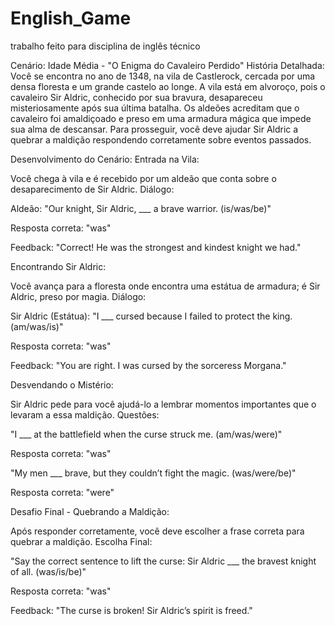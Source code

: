 # English_Game
trabalho feito para disciplina de inglês técnico

Cenário: Idade Média - "O Enigma do Cavaleiro Perdido"
História Detalhada: Você se encontra no ano de 1348, na vila de Castlerock, cercada por uma densa floresta e um grande castelo ao longe. A vila está em alvoroço, pois o cavaleiro Sir Aldric, conhecido por sua bravura, desapareceu misteriosamente após sua última batalha. Os aldeões acreditam que o cavaleiro foi amaldiçoado e preso em uma armadura mágica que impede sua alma de descansar. Para prosseguir, você deve ajudar Sir Aldric a quebrar a maldição respondendo corretamente sobre eventos passados.

Desenvolvimento do Cenário:
Entrada na Vila:

Você chega à vila e é recebido por um aldeão que conta sobre o desaparecimento de Sir Aldric.
Diálogo:

Aldeão: "Our knight, Sir Aldric, ___ a brave warrior. (is/was/be)"

Resposta correta: "was"

Feedback: "Correct! He was the strongest and kindest knight we had."

Encontrando Sir Aldric:

Você avança para a floresta onde encontra uma estátua de armadura; é Sir Aldric, preso por magia.
Diálogo:

Sir Aldric (Estátua): "I ___ cursed because I failed to protect the king. (am/was/is)"

Resposta correta: "was"

Feedback: "You are right. I was cursed by the sorceress Morgana."

Desvendando o Mistério:

Sir Aldric pede para você ajudá-lo a lembrar momentos importantes que o levaram a essa maldição.
Questões:

"I ___ at the battlefield when the curse struck me. (am/was/were)"

Resposta correta: "was"

"My men ___ brave, but they couldn’t fight the magic. (was/were/be)"

Resposta correta: "were"

Desafio Final - Quebrando a Maldição:

Após responder corretamente, você deve escolher a frase correta para quebrar a maldição.
Escolha Final:

"Say the correct sentence to lift the curse: Sir Aldric ___ the bravest knight of all. (was/is/be)"

Resposta correta: "was"

Feedback: "The curse is broken! Sir Aldric’s spirit is freed."
